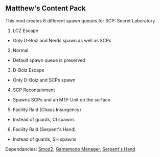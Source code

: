 ## Matthew's Content Pack
This mod creates 6 different spawn queues for SCP: Secret Laboratory
1) LCZ Escape
  - Only D-Boiz and Nerds spawn as well as SCPs
2) Normal
  - Default spawn queue is preserved
3) D-Boiz Escape
  - Only D-Boiz and SCPs spawn
4) SCP Recontainment
  - Spawns SCPs and an MTF Unit on the surface
5) Facility Raid (Chaos Insurgency)
  - Instead of guards, CI spawns
6) Facility Raid (Serpent's Hand)
  - Instead of guards, SH spawns

Dependancies:
[Smod2](https://github.com/Grover-c13/Smod2/),
[Gamemode Manager](https://github.com/ShingekiNoRex/SCPSL-Gamemode-Manager/),
[Serpent's Hand](https://github.com/Cyanox62/SerpentsHand)
